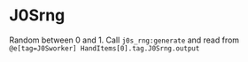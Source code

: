 # J0Srng
Random between 0 and 1. Call `j0s_rng:generate` and read from `@e[tag=J0Sworker] HandItems[0].tag.J0Srng.output`

